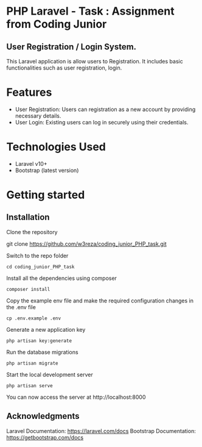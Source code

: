 # PHP Laravel - Task   : Assignment from Coding Junior

##  User Registration / Login System. 
This Laravel application is allow users to Registration. It includes basic functionalities such as user registration, login.

# Features
- User Registration: Users can registration as a new account by providing necessary details.
- User Login: Existing users can log in securely using their credentials.


# Technologies Used
- Laravel v10+
- Bootstrap (latest version)

# Getting started

## Installation

Clone the repository

git clone https://github.com/w3reza/coding_junior_PHP_task.git

Switch to the repo folder

    cd coding_junior_PHP_task

Install all the dependencies using composer

    composer install

Copy the example env file and make the required configuration changes in the .env file

    cp .env.example .env

Generate a new application key

    php artisan key:generate


Run the database migrations 

    php artisan migrate

Start the local development server

    php artisan serve

You can now access the server at http://localhost:8000

## Acknowledgments
Laravel Documentation: https://laravel.com/docs
Bootstrap Documentation: https://getbootstrap.com/docs
